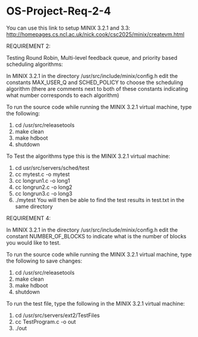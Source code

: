 # OS-Project-Req-2-4
You can use this link to setup MINIX 3.2.1 and 3.3: http://homepages.cs.ncl.ac.uk/nick.cook/csc2025/minix/createvm.html 

REQUIREMENT 2:

Testing Round Robin, Multi-level feedback queue, and priority based scheduling algorithms:

In MINIX 3.2.1 in the directory /usr/src/include/minix/config.h edit the constants MAX_USER_Q and SCHED_POLICY to choose the scheduling algorithm (there are comments next to both of these constants indicating what number corresponds to each algorithm)

To run the source code while running the MINIX 3.2.1 virtual machine, type the following:

1. cd /usr/src/releasetools
2. make clean
3. make hdboot
4. shutdown

To Test the algorithms type this is the MINIX 3.2.1 virtual machine:
1. cd usr/src/servers/sched/test
2. cc mytest.c -o mytest
3. cc longrun1.c -o long1
4. cc longrun2.c -o long2
5. cc longrun3.c -o long3
6. ./mytest
You will then be able to find the test results in test.txt in the same directory

REQUIREMENT 4:


In MINIX 3.2.1 in the directory /usr/src/include/minix/config.h edit the constant NUMBER_OF_BLOCKS to indicate what is the number of blocks you would like to test. 

To run the source code while running the MINIX 3.2.1 virtual machine, type the following to save changes:

1. cd /usr/src/releasetools
2. make clean
3. make hdboot
4. shutdown

To run the test file, type the following in the MINIX 3.2.1 virtual machine:

1. cd /usr/src/servers/ext2/TestFiles
2. cc TestProgram.c -o out
3. ./out
